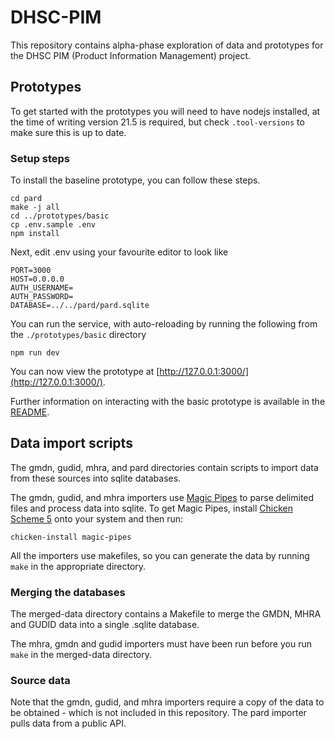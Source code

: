 # DHSC-PIM

This repository contains alpha-phase exploration of data and prototypes for the DHSC PIM (Product Information Management) project.

## Prototypes

To get started with the prototypes you will need to have nodejs installed, at the time of writing version 21.5 is required, but check `.tool-versions` to make sure this is up to date.

### Setup steps

To install the baseline prototype, you can follow these steps.

```
cd pard
make -j all
cd ../prototypes/basic
cp .env.sample .env
npm install
```

Next, edit .env using your favourite editor to look like

```
PORT=3000
HOST=0.0.0.0
AUTH_USERNAME=
AUTH_PASSWORD=
DATABASE=../../pard/pard.sqlite
```

You can run the service, with auto-reloading by running the following from the `./prototypes/basic` directory

```
npm run dev
```

You can now view the prototype at [http://127.0.0.1:3000/](http://127.0.0.1:3000/).

Further information on interacting with the basic prototype is available in the [README](prototypes/basic/README.md).

## Data import scripts

The gmdn, gudid, mhra, and pard directories contain scripts to import data from these sources into sqlite databases.

The gmdn, gudid, and mhra importers use [Magic
Pipes](https://www.kitten-technologies.co.uk/project/magic-pipes) to parse
delimited files and process data into sqlite. To get Magic Pipes, install [Chicken Scheme 5](http://call-cc.org/) onto your system and then run:

```
chicken-install magic-pipes
```

All the importers use makefiles, so you can generate the data by running `make`
in the appropriate directory.

### Merging the databases

The merged-data directory contains a Makefile to merge the GMDN, MHRA and GUDID data into a single .sqlite database.

The mhra, gmdn and gudid importers must have been run before you run `make` in the merged-data directory.

### Source data

Note that the gmdn, gudid, and mhra importers require a copy of the data to be obtained - which is not included in this repository. The pard importer pulls data from a public API.
